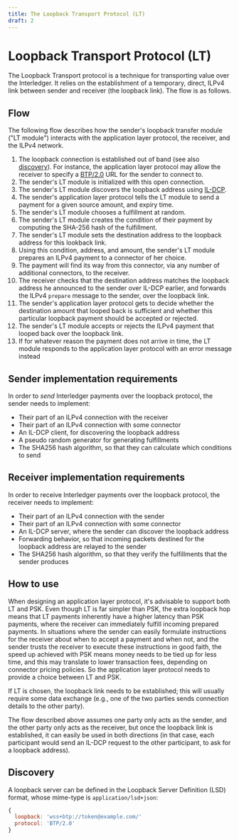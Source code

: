 ```yaml
---
title: The Loopback Transport Protocol (LT)
draft: 2
---
```

# Loopback Transport Protocol (LT)

The Loopback Transport protocol is a technique for transporting value over the Interledger. It relies on the establishment of a temporary, direct, ILPv4 link between sender and receiver (the loopback link). The flow is as follows.

## Flow

The following flow describes how the sender's loopback transfer module ("LT module") interacts with the application layer protocol, the receiver, and the ILPv4 network.

1. The loopback connection is established out of band (see also [discovery](#discovery)). For instance, the application layer protocol may allow the receiver to specify a [BTP/2.0](../0023-bilateral-transfer-protocol/0023-bilateral-transfer-protocol.md) URL for the sender to connect to.
1. The sender's LT module is initialized with this open connection.
1. The sender's LT module discovers the loopback address using [IL-DCP](https://github.com/interledgerjs/ilp-protocol-ildcp).
1. The sender's application layer protocol tells the LT module to send a payment for a given source amount, and expiry time.
1. The sender's LT module chooses a fulfillment at random.
1. The sender's LT module creates the condition of their payment by computing the SHA-256 hash of the fulfillment.
1. The sender's LT module sets the destination address to the loopback address for this lookback link.
1. Using this condition, address, and amount, the sender's LT module prepares an ILPv4 payment to a connector of her choice.
1. The payment will find its way from this connector, via any number of additional connectors, to the receiver.
1. The receiver checks that the destination address matches the loopback address he announced to the sender over IL-DCP earlier, and forwards the ILPv4 `prepare` message to the sender, over the loopback link.
1. The sender's application layer protocol gets to decide whether the destination amount that looped back is sufficient and whether this particular loopback payment should be accepted or rejected.
1. The sender's LT module accepts or rejects the ILPv4 payment that looped back over the loopback link.
1. If for whatever reason the payment does not arrive in time, the LT module responds to the application layer protocol with an error message instead

## Sender implementation requirements

In order to *send* Interledger payments over the loopback protocol, the sender needs to implement:

* Their part of an ILPv4 connection with the receiver
* Their part of an ILPv4 connection with some connector
* An IL-DCP client, for discovering the loopback address
* A pseudo random generator for generating fulfillments
* The SHA256 hash algorithm, so that they can calculate which conditions to send

## Receiver implementation requirements

In order to receive Interledger payments over the loopback protocol, the receiver needs to implement:

* Their part of an ILPv4 connection with the sender
* Their part of an ILPv4 connection with some connector
* An IL-DCP server, where the sender can discover the loopback address
* Forwarding behavior, so that incoming packets destined for the loopback address are relayed to the sender
* The SHA256 hash algorithm, so that they verify the fulfillments that the sender produces

## How to use

When designing an application layer protocol, it's advisable to support both LT and PSK. Even though LT is far simpler than PSK, the extra loopback hop means that LT payments inherently have a higher latency than PSK payments, where the receiver can immediately fulfill incoming prepared payments. In situations where the sender can easily formulate instructions for the receiver about when to accept a payment and when not, and the sender trusts the receiver to execute these instructions in good faith, the speed up achieved with PSK means money needs to be tied up for less time, and this may translate to lower transaction fees, depending on connector pricing policies. So the application layer protocol needs to provide a choice between LT and PSK.

If LT is chosen, the loopback link needs to be established; this will usually require some data exchange (e.g., one of the two parties sends connection details to the other party).

The flow described above assumes one party only acts as the sender, and the other party only acts as the receiver, but once the loopback link is established, it can easily be used in both directions (in that case, each participant would send an IL-DCP request to the other participant, to ask for a loopback address).

## Discovery

A loopback server can be defined in the Loopback Server Definition (LSD) format, whose mime-type is `application/lsd+json`:

```js
{
  loopback: 'wss+btp://token@example.com/'
  protocol: 'BTP/2.0'
}
```
